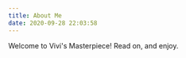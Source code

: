 ```yaml
---
title: About Me
date: 2020-09-28 22:03:58
---
```


Welcome to Vivi's Masterpiece! Read on, and enjoy.